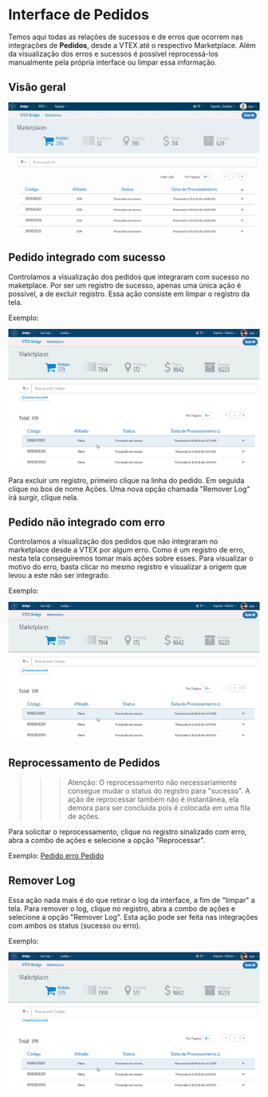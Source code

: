 # Interface de Pedidos
Temos aqui todas as relações de sucessos e de erros que ocorrem nas integrações de **Pedidos**, desde a VTEX até o respectivo Marketplace. Além da visualização dos erros e sucessos é possível reprocessá-los manualmente pela própria interface ou limpar essa informação.

## Visão geral

![Visão geral Bridge](V_visaogeral_pedido.gif)

## Pedido integrado com sucesso

Controlamos a visualização dos pedidos que integraram com sucesso no maketplace. Por ser um registro de sucesso, apenas uma única ação é possível, a de excluir registro. Essa ação consiste em limpar o registro da tela.

Exemplo:

![Remover Pedido](RemoverLog_Pedidos.gif)

Para excluir um registro, primeiro clique na linha do pedido. Em seguida clique no box de nome Ações. Uma nova opção chamada "Remover Log" irá surgir, clique nela.

## Pedido não integrado com erro

Controlamos a visualização dos pedidos que não integraram no marketplace desde a VTEX por algum erro. Como é um registro de erro, nesta tela conseguiremos tomar mais ações sobre esses.
Para visualizar o motivo do erro, basta clicar no mesmo registro e visualizar a origem que levou a este não ser integrado.

Exemplo:

![Visão geral Bridge](RemoverLog_Pedidos.gif)


## Reprocessamento de Pedidos

>>> Atenção: O reprocessamento não necessariamente consegue mudar o status do registro para "sucesso". A ação de reprocessar também não é instantânea, ela demora para ser concluida pois é colocada em uma fila de ações.

Para solicitar o reprocessamento, clique no registro sinalizado com erro, abra a combo de ações e selecione a opção "Reprocessar".

Exemplo:
[Pedido erro Pedido](V_peidodo_erro.gif)

## Remover Log

Essa ação nada mais é do que retirar o log da interface, a fim de "limpar" a tela.
Para remover o log, clique no registro, abra a combo de ações e selecione a opção "Remover Log". Esta ação pode ser feita nas integrações com ambos os status (sucesso ou erro).

Exemplo:

![Removendo log Pedido](RemoverLog_Pedidos.gif)
